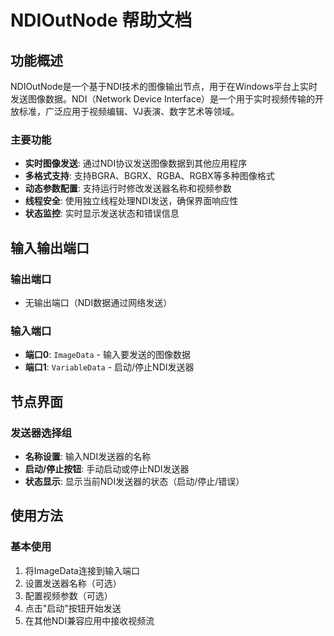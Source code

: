 # NDIOutNode 帮助文档

## 功能概述

NDIOutNode是一个基于NDI技术的图像输出节点，用于在Windows平台上实时发送图像数据。NDI（Network Device Interface）是一个用于实时视频传输的开放标准，广泛应用于视频编辑、VJ表演、数字艺术等领域。

### 主要功能

- **实时图像发送**: 通过NDI协议发送图像数据到其他应用程序
- **多格式支持**: 支持BGRA、BGRX、RGBA、RGBX等多种图像格式
- **动态参数配置**: 支持运行时修改发送器名称和视频参数
- **线程安全**: 使用独立线程处理NDI发送，确保界面响应性
- **状态监控**: 实时显示发送状态和错误信息


## 输入输出端口

### 输出端口
- 无输出端口（NDI数据通过网络发送）
### 输入端口
- **端口0**: `ImageData` - 输入要发送的图像数据
- **端口1**: `VariableData` - 启动/停止NDI发送器

## 节点界面

### 发送器选择组
- **名称设置**: 输入NDI发送器的名称
- **启动/停止按钮**: 手动启动或停止NDI发送器
- **状态显示**: 显示当前NDI发送器的状态（启动/停止/错误）

## 使用方法

### 基本使用
1. 将ImageData连接到输入端口
2. 设置发送器名称（可选）
3. 配置视频参数（可选）
4. 点击"启动"按钮开始发送
5. 在其他NDI兼容应用中接收视频流